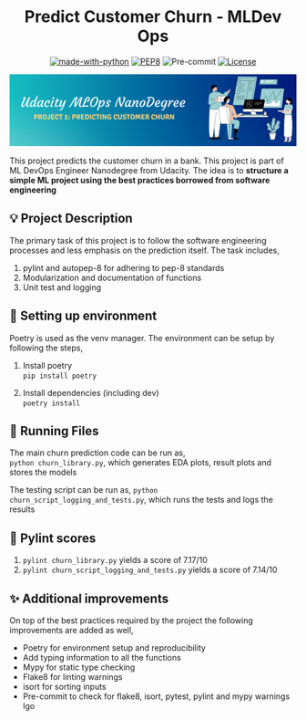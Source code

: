 <div align='center'>

# Predict Customer Churn - MLDev Ops

[![made-with-python](https://img.shields.io/badge/Made%20with-Python-1f425f.svg)](https://www.python.org/)
[![PEP8](https://img.shields.io/badge/code%20style-pep8-orange.svg)](https://www.python.org/dev/peps/pep-0008/)
![Pre-commit](https://img.shields.io/badge/pre--commit-enabled-informational?logo=pre-commit&logoColor=white)
[![License](https://img.shields.io/badge/License-MIT-informational.svg)](https://github.com/adiamaan92/modi-speech-scrapper/blob/master/MIT-LICENSE.txt)

</div>

![project1](/cover.png)

This project predicts the customer churn in a bank. This project is part of ML DevOps Engineer Nanodegree from Udacity. The idea is to **structure a simple ML project using the best practices borrowed from software engineering**

## 💡 Project Description

The primary task of this project is to follow the software engineering processes and less emphasis on the prediction itself. The task includes,
1. pylint and autopep-8 for adhering to pep-8 standards
2. Modularization and documentation of functions
3. Unit test and logging


## 🧰 Setting up environment

Poetry is used as the venv manager. The environment can be setup by following the steps,

1. Install poetry  
`pip install poetry`

2. Install dependencies (including dev)  
`poetry install`

## 🏃 Running Files

The main churn prediction code can be run as,  
`python churn_library.py`, which generates EDA plots, result plots and stores the models

The testing script can be run as,
`python churn_script_logging_and_tests.py`, which runs the tests and logs the results

## 🎯 Pylint scores

1. `pylint churn_library.py` yields a score of 7.17/10
2. `pylint churn_script_logging_and_tests.py` yields a score of 7.14/10


## ✨ Additional improvements

On top of the best practices required by the project the following improvements are added as well,

- Poetry for environment setup and reproducibility
- Add typing information to all the functions
- Mypy for static type checking
- Flake8 for linting warnings
- isort for sorting inputs
- Pre-commit to check for flake8, isort, pytest, pylint and mypy warnings
lgo